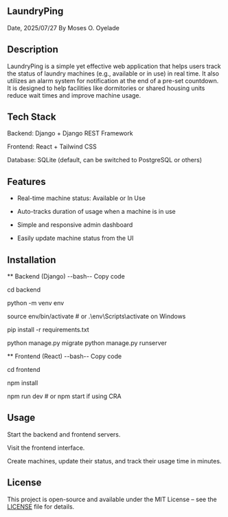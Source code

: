 ## LaundryPing
Date, 2025/07/27
By Moses O. Oyelade

## Description
LaundryPing is a simple yet effective web application that helps users track the status of laundry machines (e.g., available or in use) in real time. It also utilizes an alarm system for notification at the end of a pre-set countdown. It is designed to help facilities like dormitories or shared housing units reduce wait times and improve machine usage.

## Tech Stack
Backend: Django + Django REST Framework

Frontend: React + Tailwind CSS

Database: SQLite (default, can be switched to PostgreSQL or others)

## Features
* Real-time machine status: Available or In Use

* Auto-tracks duration of usage when a machine is in use

* Simple and responsive admin dashboard

* Easily update machine status from the UI

## Installation
** Backend (Django)
--bash--
Copy code

cd backend

python -m venv env

source env/bin/activate  # or .\env\Scripts\activate on Windows

pip install -r requirements.txt

python manage.py migrate
python manage.py runserver

** Frontend (React)
--bash--
Copy code

cd frontend

npm install

npm run dev  # or npm start if using CRA

## Usage
Start the backend and frontend servers.

Visit the frontend interface.

Create machines, update their status, and track their usage time in minutes.

## License
This project is open-source and available under the MIT License – see the [LICENSE](./LICENSE) file for details.

